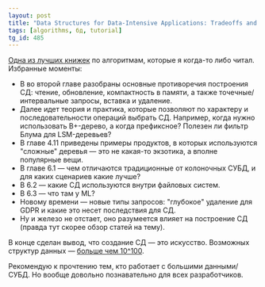 ```yaml
---
layout: post
title: "Data Structures for Data-Intensive Applications: Tradeoffs and Design Guidelines"
tags: [algorithms, бд, tutorial]
tg_id: 485
---
```

[Одна из лучших книжек](https://cs-people.bu.edu/mathan/publications/fnt23-athanassoulis.pdf) по алгоритмам, которые я когда-то либо читал.
Избранные моменты:
- В во второй главе разобраны основные противоречия построения СД: чтение, обновление, компактность в памяти, а также точечные/интервальные запросы, вставка и удаление. 
- Далее идет теория и практика, которые позволяют по характеру и последовательности операций выбрать СД. Например, когда нужно использовать B+-дерево, а когда префиксное? Полезен ли фильтр Блума для LSM-деревьев?
- В главе 4.11 приведены примеры продуктов, в которых используются "сложные" деревья — это не какая-то экзотика, а вполне популярные вещи.
- В главе 6.1 — чем отличаются традиционные от колоночных СУБД, и для каких сценариев какие лучше?
- В 6.2 — какие СД используются внутри файловых систем.
- В 6.3 — что там у ML?
- Новому времени — новые типы запросов: "глубокое" удаление для GDPR и какие это несет последствия для СД.
- Ну и железо не отстает, оно разумеется влияет на построение СД (правда тут скорее обзор статей на тему).

В конце сделан вывод, что создание СД — это искусство. Возможных структур данных — [больше чем 10^100](http://sites.computer.org/debull/A18sept/p64.pdf).  

Рекомендую к прочтению тем, кто работает с большими данными/СУБД. Но вообще довольно познавательно для всех разработчиков.

